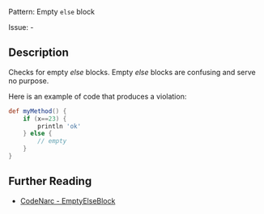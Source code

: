 Pattern: Empty `else` block

Issue: -

## Description

Checks for empty *else* blocks. Empty *else* blocks are confusing and serve no purpose.

Here is an example of code that produces a violation:

``` groovy
def myMethod() {
    if (x==23) {
        println 'ok'
    } else {
        // empty
    }
}
```

## Further Reading

* [CodeNarc - EmptyElseBlock](http://codenarc.sourceforge.net/codenarc-rules-basic.html#EmptyElseBlock)